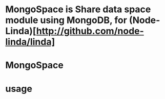 MongoSpace is Share data space module using MongoDB, for (Node-Linda)[http://github.com/node-linda/linda]
===

# MongoSpace

# usage
